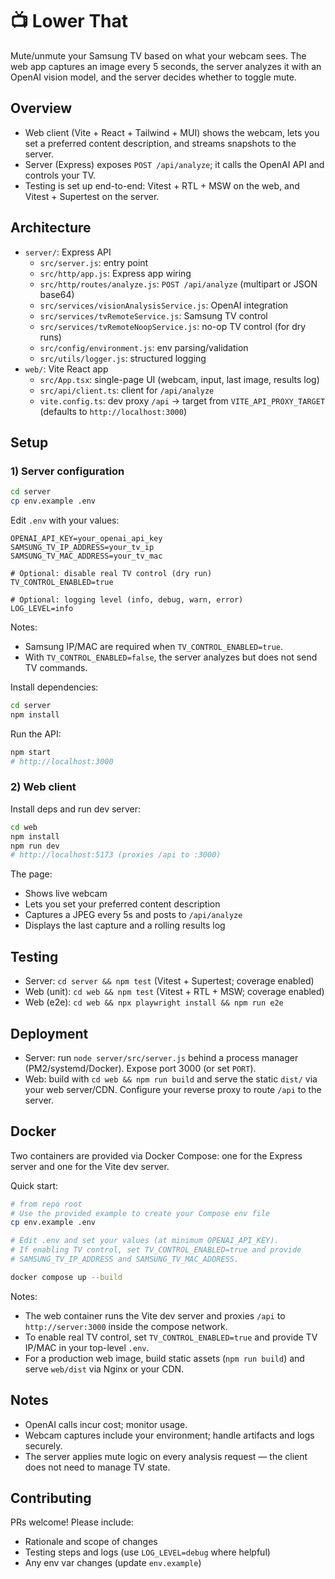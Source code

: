 # 📺 Lower That

Mute/unmute your Samsung TV based on what your webcam sees. The web app captures an image every 5 seconds, the server analyzes it with an OpenAI vision model, and the server decides whether to toggle mute.

## Overview

- Web client (Vite + React + Tailwind + MUI) shows the webcam, lets you set a preferred content description, and streams snapshots to the server.
- Server (Express) exposes `POST /api/analyze`; it calls the OpenAI API and controls your TV.
- Testing is set up end-to-end: Vitest + RTL + MSW on the web, and Vitest + Supertest on the server.

## Architecture

- `server/`: Express API
  - `src/server.js`: entry point
  - `src/http/app.js`: Express app wiring
  - `src/http/routes/analyze.js`: `POST /api/analyze` (multipart or JSON base64)
  - `src/services/visionAnalysisService.js`: OpenAI integration
  - `src/services/tvRemoteService.js`: Samsung TV control
  - `src/services/tvRemoteNoopService.js`: no-op TV control (for dry runs)
  - `src/config/environment.js`: env parsing/validation
  - `src/utils/logger.js`: structured logging
- `web/`: Vite React app
  - `src/App.tsx`: single-page UI (webcam, input, last image, results log)
  - `src/api/client.ts`: client for `/api/analyze`
  - `vite.config.ts`: dev proxy `/api` → target from `VITE_API_PROXY_TARGET` (defaults to `http://localhost:3000`)

## Setup

### 1) Server configuration

```bash
cd server
cp env.example .env
```

Edit `.env` with your values:

```env
OPENAI_API_KEY=your_openai_api_key
SAMSUNG_TV_IP_ADDRESS=your_tv_ip
SAMSUNG_TV_MAC_ADDRESS=your_tv_mac

# Optional: disable real TV control (dry run)
TV_CONTROL_ENABLED=true

# Optional: logging level (info, debug, warn, error)
LOG_LEVEL=info
```

Notes:
- Samsung IP/MAC are required when `TV_CONTROL_ENABLED=true`.
- With `TV_CONTROL_ENABLED=false`, the server analyzes but does not send TV commands.

Install dependencies:

```bash
cd server
npm install
```

Run the API:

```bash
npm start
# http://localhost:3000
```

### 2) Web client

Install deps and run dev server:

```bash
cd web
npm install
npm run dev
# http://localhost:5173 (proxies /api to :3000)
```

The page:
- Shows live webcam
- Lets you set your preferred content description
- Captures a JPEG every 5s and posts to `/api/analyze`
- Displays the last capture and a rolling results log

## Testing

- Server: `cd server && npm test` (Vitest + Supertest; coverage enabled)
- Web (unit): `cd web && npm test` (Vitest + RTL + MSW; coverage enabled)
- Web (e2e): `cd web && npx playwright install && npm run e2e`

## Deployment

- Server: run `node server/src/server.js` behind a process manager (PM2/systemd/Docker). Expose port 3000 (or set `PORT`).
- Web: build with `cd web && npm run build` and serve the static `dist/` via your web server/CDN. Configure your reverse proxy to route `/api` to the server.

## Docker

Two containers are provided via Docker Compose: one for the Express server and one for the Vite dev server.

Quick start:

```bash
# from repo root
# Use the provided example to create your Compose env file
cp env.example .env

# Edit .env and set your values (at minimum OPENAI_API_KEY).
# If enabling TV control, set TV_CONTROL_ENABLED=true and provide
# SAMSUNG_TV_IP_ADDRESS and SAMSUNG_TV_MAC_ADDRESS.

docker compose up --build
```

Notes:
- The web container runs the Vite dev server and proxies `/api` to `http://server:3000` inside the compose network.
- To enable real TV control, set `TV_CONTROL_ENABLED=true` and provide TV IP/MAC in your top-level `.env`.
- For a production web image, build static assets (`npm run build`) and serve `web/dist` via Nginx or your CDN.

## Notes

- OpenAI calls incur cost; monitor usage.
- Webcam captures include your environment; handle artifacts and logs securely.
- The server applies mute logic on every analysis request — the client does not need to manage TV state.

## Contributing

PRs welcome! Please include:
- Rationale and scope of changes
- Testing steps and logs (use `LOG_LEVEL=debug` where helpful)
- Any env var changes (update `env.example`)
